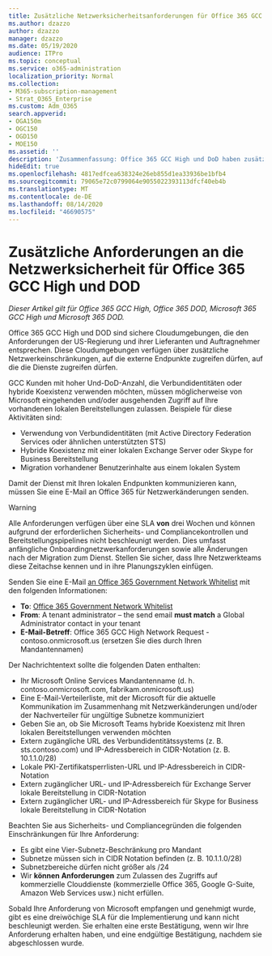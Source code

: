 ```yaml
---
title: Zusätzliche Netzwerksicherheitsanforderungen für Office 365 GCC High und DoD
ms.author: dzazzo
author: dzazzo
manager: dzazzo
ms.date: 05/19/2020
audience: ITPro
ms.topic: conceptual
ms.service: o365-administration
localization_priority: Normal
ms.collection:
- M365-subscription-management
- Strat_O365_Enterprise
ms.custom: Adm_O365
search.appverid:
- OGA150m
- OGC150
- OGD150
- MOE150
ms.assetid: ''
description: 'Zusammenfassung: Office 365 GCC High und DoD haben zusätzliche Netzwerksicherheitsanforderungen'
hideEdit: true
ms.openlocfilehash: 4817edfcea638324e26eb855d1ea33936be1bfb4
ms.sourcegitcommit: 79065e72c0799064e9055022393113dfcf40eb4b
ms.translationtype: MT
ms.contentlocale: de-DE
ms.lasthandoff: 08/14/2020
ms.locfileid: "46690575"
---
```

# <a name="additional-network-security-requirements-for-office-365-gcc-high-and-dod"></a>Zusätzliche Anforderungen an die Netzwerksicherheit für Office 365 GCC High und DOD

*Dieser Artikel gilt für Office 365 GCC High, Office 365 DOD, Microsoft 365 GCC High und Microsoft 365 DOD.*

Office 365 GCC High und DOD sind sichere Cloudumgebungen, die den Anforderungen der US-Regierung und ihrer Lieferanten und Auftragnehmer entsprechen.  Diese Cloudumgebungen verfügen über zusätzliche Netzwerkeinschränkungen, auf die externe Endpunkte zugreifen dürfen, auf die die Dienste zugreifen dürfen.

GCC Kunden mit hoher Und-DoD-Anzahl, die Verbundidentitäten oder hybride Koexistenz verwenden möchten, müssen möglicherweise von Microsoft eingehenden und/oder ausgehenden Zugriff auf Ihre vorhandenen lokalen Bereitstellungen zulassen.  Beispiele für diese Aktivitäten sind:

* Verwendung von Verbundidentitäten (mit Active Directory Federation Services oder ähnlichen unterstützten STS)
* Hybride Koexistenz mit einer lokalen Exchange Server oder Skype for Business Bereitstellung
* Migration vorhandener Benutzerinhalte aus einem lokalen System

Damit der Dienst mit Ihren lokalen Endpunkten  kommunizieren kann, müssen Sie eine E-Mail an Office 365 für Netzwerkänderungen senden.

> [!WARNING]
> Alle Anforderungen verfügen über eine SLA **von** drei Wochen und können aufgrund der erforderlichen Sicherheits- und Compliancekontrollen und Bereitstellungspipelines nicht beschleunigt werden.  Dies umfasst anfängliche Onboardingnetzwerkanforderungen sowie alle Änderungen nach der Migration zum Dienst.  Stellen Sie sicher, dass Ihre Netzwerkteams diese Zeitachse kennen und in ihre Planungszyklen einfügen.

Senden Sie eine E-Mail [an Office 365 Government Network Whitelist](mailto:o365gwlt@microsoft.com) mit den folgenden Informationen:

* **To**: [Office 365 Government Network Whitelist](mailto:o365gwlt@microsoft.com)
* **From**: A tenant administrator – the send email **must match** a Global Administrator contact in your tenant
* **E-Mail-Betreff**: Office 365 GCC High Network Request - contoso.onmicrosoft.us (ersetzen Sie dies durch Ihren Mandantennamen)

Der Nachrichtentext sollte die folgenden Daten enthalten:

* Ihr Microsoft Online Services Mandantenname (d. h. contoso.onmicrosoft.com, fabrikam.onmicrosoft.us)
* Eine E-Mail-Verteilerliste, mit der Microsoft für die aktuelle Kommunikation im Zusammenhang mit Netzwerkänderungen und/oder der Nachverteiler für ungültige Subnetze kommuniziert
* Geben Sie an, ob Sie Microsoft Teams hybride Koexistenz mit Ihren lokalen Bereitstellungen verwenden möchten
* Extern zugängliche URL des Verbundidentitätssystems (z. B. sts.contoso.com) und IP-Adressbereich in CIDR-Notation (z. B. 10.1.1.0/28)
* Lokale PKI-Zertifikatsperrlisten-URL und IP-Adressbereich in CIDR-Notation
* Extern zugänglicher URL- und IP-Adressbereich für Exchange Server lokale Bereitstellung in CIDR-Notation
* Extern zugänglicher URL- und IP-Adressbereich für Skype for Business lokale Bereitstellung in CIDR-Notation

Beachten Sie aus Sicherheits- und Compliancegründen die folgenden Einschränkungen für Ihre Anforderung:

* Es gibt eine Vier-Subnetz-Beschränkung pro Mandant
* Subnetze müssen sich in CIDR Notation befinden (z. B. 10.1.1.0/28)
* Subnetzbereiche dürfen nicht größer als /24
* Wir **können Anforderungen** zum Zulassen des Zugriffs auf kommerzielle Clouddienste (kommerzielle Office 365, Google G-Suite, Amazon Web Services usw.) nicht erfüllen.

Sobald Ihre Anforderung von Microsoft empfangen und genehmigt wurde, gibt es eine dreiwöchige SLA für die Implementierung und kann nicht beschleunigt werden.  Sie erhalten eine erste Bestätigung, wenn wir Ihre Anforderung erhalten haben, und eine endgültige Bestätigung, nachdem sie abgeschlossen wurde.
